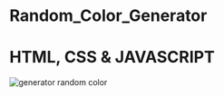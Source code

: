 # Random_Color_Generator

# HTML, CSS & JAVASCRIPT

![generator random color](https://github.com/haml262/Random_Color_Generator/assets/137370501/fd7331ad-15d2-44c1-aef9-96441d31f036)
